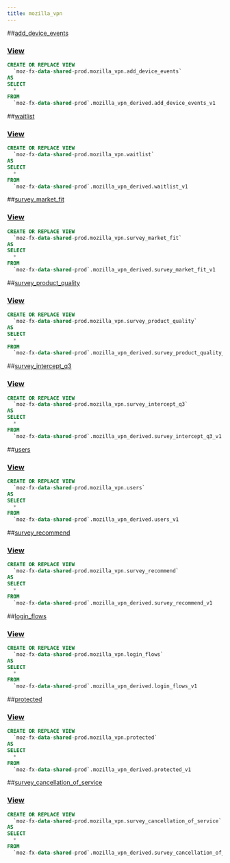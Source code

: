 ```yaml
---
title: mozilla_vpn
---
```


##[add_device_events](https://github.com/mozilla/bigquery-etl/blob/master/sql/moz-fx-data-shared-prod/mozilla_vpn/add_device_events)
### [View](https://github.com/mozilla/bigquery-etl/blob/master/sql/moz-fx-data-shared-prod/mozilla_vpn/add_device_events/view.sql)

~~~~sql
CREATE OR REPLACE VIEW
  `moz-fx-data-shared-prod.mozilla_vpn.add_device_events`
AS
SELECT
  *
FROM
  `moz-fx-data-shared-prod`.mozilla_vpn_derived.add_device_events_v1
~~~~
##[waitlist](https://github.com/mozilla/bigquery-etl/blob/master/sql/moz-fx-data-shared-prod/mozilla_vpn/waitlist)
### [View](https://github.com/mozilla/bigquery-etl/blob/master/sql/moz-fx-data-shared-prod/mozilla_vpn/waitlist/view.sql)

~~~~sql
CREATE OR REPLACE VIEW
  `moz-fx-data-shared-prod.mozilla_vpn.waitlist`
AS
SELECT
  *
FROM
  `moz-fx-data-shared-prod`.mozilla_vpn_derived.waitlist_v1
~~~~
##[survey_market_fit](https://github.com/mozilla/bigquery-etl/blob/master/sql/moz-fx-data-shared-prod/mozilla_vpn/survey_market_fit)
### [View](https://github.com/mozilla/bigquery-etl/blob/master/sql/moz-fx-data-shared-prod/mozilla_vpn/survey_market_fit/view.sql)

~~~~sql
CREATE OR REPLACE VIEW
  `moz-fx-data-shared-prod.mozilla_vpn.survey_market_fit`
AS
SELECT
  *
FROM
  `moz-fx-data-shared-prod`.mozilla_vpn_derived.survey_market_fit_v1
~~~~
##[survey_product_quality](https://github.com/mozilla/bigquery-etl/blob/master/sql/moz-fx-data-shared-prod/mozilla_vpn/survey_product_quality)
### [View](https://github.com/mozilla/bigquery-etl/blob/master/sql/moz-fx-data-shared-prod/mozilla_vpn/survey_product_quality/view.sql)

~~~~sql
CREATE OR REPLACE VIEW
  `moz-fx-data-shared-prod.mozilla_vpn.survey_product_quality`
AS
SELECT
  *
FROM
  `moz-fx-data-shared-prod`.mozilla_vpn_derived.survey_product_quality_v1
~~~~
##[survey_intercept_q3](https://github.com/mozilla/bigquery-etl/blob/master/sql/moz-fx-data-shared-prod/mozilla_vpn/survey_intercept_q3)
### [View](https://github.com/mozilla/bigquery-etl/blob/master/sql/moz-fx-data-shared-prod/mozilla_vpn/survey_intercept_q3/view.sql)

~~~~sql
CREATE OR REPLACE VIEW
  `moz-fx-data-shared-prod.mozilla_vpn.survey_intercept_q3`
AS
SELECT
  *
FROM
  `moz-fx-data-shared-prod`.mozilla_vpn_derived.survey_intercept_q3_v1
~~~~
##[users](https://github.com/mozilla/bigquery-etl/blob/master/sql/moz-fx-data-shared-prod/mozilla_vpn/users)
### [View](https://github.com/mozilla/bigquery-etl/blob/master/sql/moz-fx-data-shared-prod/mozilla_vpn/users/view.sql)

~~~~sql
CREATE OR REPLACE VIEW
  `moz-fx-data-shared-prod.mozilla_vpn.users`
AS
SELECT
  *
FROM
  `moz-fx-data-shared-prod`.mozilla_vpn_derived.users_v1
~~~~
##[survey_recommend](https://github.com/mozilla/bigquery-etl/blob/master/sql/moz-fx-data-shared-prod/mozilla_vpn/survey_recommend)
### [View](https://github.com/mozilla/bigquery-etl/blob/master/sql/moz-fx-data-shared-prod/mozilla_vpn/survey_recommend/view.sql)

~~~~sql
CREATE OR REPLACE VIEW
  `moz-fx-data-shared-prod.mozilla_vpn.survey_recommend`
AS
SELECT
  *
FROM
  `moz-fx-data-shared-prod`.mozilla_vpn_derived.survey_recommend_v1
~~~~
##[login_flows](https://github.com/mozilla/bigquery-etl/blob/master/sql/moz-fx-data-shared-prod/mozilla_vpn/login_flows)
### [View](https://github.com/mozilla/bigquery-etl/blob/master/sql/moz-fx-data-shared-prod/mozilla_vpn/login_flows/view.sql)

~~~~sql
CREATE OR REPLACE VIEW
  `moz-fx-data-shared-prod.mozilla_vpn.login_flows`
AS
SELECT
  *
FROM
  `moz-fx-data-shared-prod`.mozilla_vpn_derived.login_flows_v1
~~~~
##[protected](https://github.com/mozilla/bigquery-etl/blob/master/sql/moz-fx-data-shared-prod/mozilla_vpn/protected)
### [View](https://github.com/mozilla/bigquery-etl/blob/master/sql/moz-fx-data-shared-prod/mozilla_vpn/protected/view.sql)

~~~~sql
CREATE OR REPLACE VIEW
  `moz-fx-data-shared-prod.mozilla_vpn.protected`
AS
SELECT
  *
FROM
  `moz-fx-data-shared-prod`.mozilla_vpn_derived.protected_v1
~~~~
##[survey_cancellation_of_service](https://github.com/mozilla/bigquery-etl/blob/master/sql/moz-fx-data-shared-prod/mozilla_vpn/survey_cancellation_of_service)
### [View](https://github.com/mozilla/bigquery-etl/blob/master/sql/moz-fx-data-shared-prod/mozilla_vpn/survey_cancellation_of_service/view.sql)

~~~~sql
CREATE OR REPLACE VIEW
  `moz-fx-data-shared-prod.mozilla_vpn.survey_cancellation_of_service`
AS
SELECT
  *
FROM
  `moz-fx-data-shared-prod`.mozilla_vpn_derived.survey_cancellation_of_service_v1
~~~~

